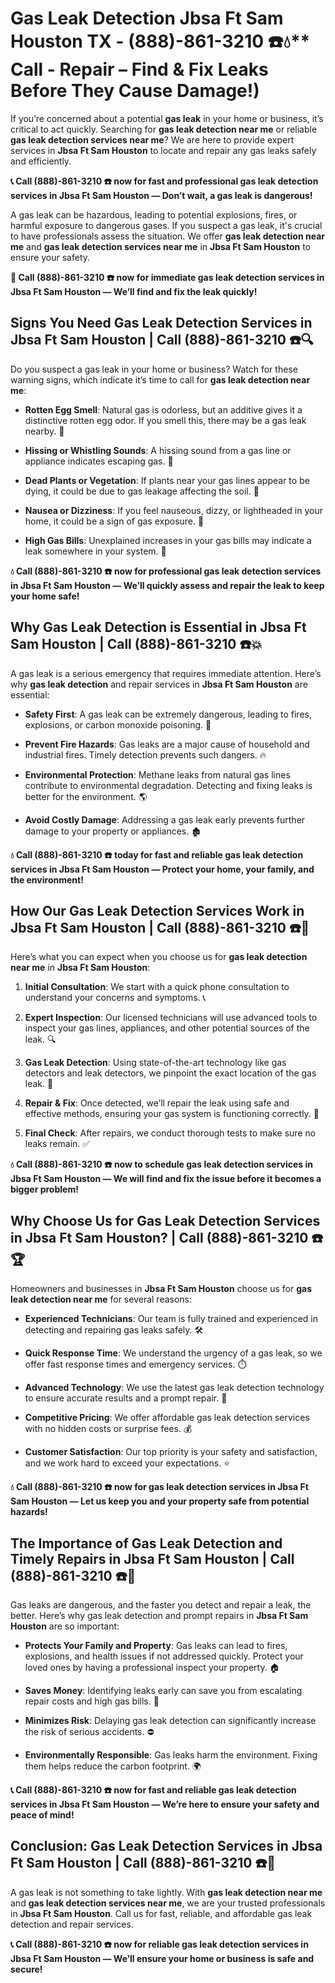 # Gas Leak Detection Jbsa Ft Sam Houston TX - (888)-861-3210 ☎️💧** Call - Repair – Find & Fix Leaks Before They Cause Damage!)

If you’re concerned about a potential **gas leak** in your home or business, it’s critical to act quickly. Searching for **gas leak detection near me** or reliable **gas leak detection services near me**? We are here to provide expert services in **Jbsa Ft Sam Houston** to locate and repair any gas leaks safely and efficiently.

**📞 Call (888)-861-3210 ☎️ now for fast and professional gas leak detection services in Jbsa Ft Sam Houston — Don’t wait, a gas leak is dangerous!**

A gas leak can be hazardous, leading to potential explosions, fires, or harmful exposure to dangerous gases. If you suspect a gas leak, it's crucial to have professionals assess the situation. We offer **gas leak detection near me** and **gas leak detection services near me** in **Jbsa Ft Sam Houston** to ensure your safety.

**🚨 Call (888)-861-3210 ☎️ now for immediate gas leak detection services in Jbsa Ft Sam Houston — We’ll find and fix the leak quickly!**

## **Signs You Need Gas Leak Detection Services in Jbsa Ft Sam Houston | Call (888)-861-3210 ☎️🔍**

Do you suspect a gas leak in your home or business? Watch for these warning signs, which indicate it’s time to call for **gas leak detection near me**:

- **Rotten Egg Smell**: Natural gas is odorless, but an additive gives it a distinctive rotten egg odor. If you smell this, there may be a gas leak nearby. 💨
- **Hissing or Whistling Sounds**: A hissing sound from a gas line or appliance indicates escaping gas. 📣
- **Dead Plants or Vegetation**: If plants near your gas lines appear to be dying, it could be due to gas leakage affecting the soil. 🌱
- **Nausea or Dizziness**: If you feel nauseous, dizzy, or lightheaded in your home, it could be a sign of gas exposure. 🤢
- **High Gas Bills**: Unexplained increases in your gas bills may indicate a leak somewhere in your system. 💸

**💧 Call (888)-861-3210 ☎️ now for professional gas leak detection services in Jbsa Ft Sam Houston — We’ll quickly assess and repair the leak to keep your home safe!**

## **Why Gas Leak Detection is Essential in Jbsa Ft Sam Houston | Call (888)-861-3210 ☎️💥**

A gas leak is a serious emergency that requires immediate attention. Here’s why **gas leak detection** and repair services in **Jbsa Ft Sam Houston** are essential:

- **Safety First**: A gas leak can be extremely dangerous, leading to fires, explosions, or carbon monoxide poisoning. 🛑
- **Prevent Fire Hazards**: Gas leaks are a major cause of household and industrial fires. Timely detection prevents such dangers. 🔥
- **Environmental Protection**: Methane leaks from natural gas lines contribute to environmental degradation. Detecting and fixing leaks is better for the environment. 🌎
- **Avoid Costly Damage**: Addressing a gas leak early prevents further damage to your property or appliances. 🏚️

**💧 Call (888)-861-3210 ☎️ today for fast and reliable gas leak detection services in Jbsa Ft Sam Houston — Protect your home, your family, and the environment!**

## **How Our Gas Leak Detection Services Work in Jbsa Ft Sam Houston | Call (888)-861-3210 ☎️🔧**

Here’s what you can expect when you choose us for **gas leak detection near me** in **Jbsa Ft Sam Houston**:

1. **Initial Consultation**: We start with a quick phone consultation to understand your concerns and symptoms. 📞
2. **Expert Inspection**: Our licensed technicians will use advanced tools to inspect your gas lines, appliances, and other potential sources of the leak. 🔍
3. **Gas Leak Detection**: Using state-of-the-art technology like gas detectors and leak detectors, we pinpoint the exact location of the gas leak. 🔬
4. **Repair & Fix**: Once detected, we’ll repair the leak using safe and effective methods, ensuring your gas system is functioning correctly. 🔧
5. **Final Check**: After repairs, we conduct thorough tests to make sure no leaks remain. ✅

**💧 Call (888)-861-3210 ☎️ now to schedule gas leak detection services in Jbsa Ft Sam Houston — We will find and fix the issue before it becomes a bigger problem!**

## **Why Choose Us for Gas Leak Detection Services in Jbsa Ft Sam Houston? | Call (888)-861-3210 ☎️🏆**

Homeowners and businesses in **Jbsa Ft Sam Houston** choose us for **gas leak detection near me** for several reasons:

- **Experienced Technicians**: Our team is fully trained and experienced in detecting and repairing gas leaks safely. 🛠️
- **Quick Response Time**: We understand the urgency of a gas leak, so we offer fast response times and emergency services. ⏱️
- **Advanced Technology**: We use the latest gas leak detection technology to ensure accurate results and a prompt repair. 🧪
- **Competitive Pricing**: We offer affordable gas leak detection services with no hidden costs or surprise fees. 💰
- **Customer Satisfaction**: Our top priority is your safety and satisfaction, and we work hard to exceed your expectations. ⭐

**💧 Call (888)-861-3210 ☎️ now for gas leak detection services in Jbsa Ft Sam Houston — Let us keep you and your property safe from potential hazards!**

## **The Importance of Gas Leak Detection and Timely Repairs in Jbsa Ft Sam Houston | Call (888)-861-3210 ☎️🚨**

Gas leaks are dangerous, and the faster you detect and repair a leak, the better. Here’s why gas leak detection and prompt repairs in **Jbsa Ft Sam Houston** are so important:

- **Protects Your Family and Property**: Gas leaks can lead to fires, explosions, and health issues if not addressed quickly. Protect your loved ones by having a professional inspect your property. 🏠
- **Saves Money**: Identifying leaks early can save you from escalating repair costs and high gas bills. 💸
- **Minimizes Risk**: Delaying gas leak detection can significantly increase the risk of serious accidents. ⛔
- **Environmentally Responsible**: Gas leaks harm the environment. Fixing them helps reduce the carbon footprint. 🌍

**📞 Call (888)-861-3210 ☎️ now for fast and reliable gas leak detection services in Jbsa Ft Sam Houston — We’re here to ensure your safety and peace of mind!**

## **Conclusion: Gas Leak Detection Services in Jbsa Ft Sam Houston | Call (888)-861-3210 ☎️💨**

A gas leak is not something to take lightly. With **gas leak detection near me** and **gas leak detection services near me**, we are your trusted professionals in **Jbsa Ft Sam Houston**. Call us for fast, reliable, and affordable gas leak detection and repair services.

**📞 Call (888)-861-3210 ☎️ now for reliable gas leak detection services in Jbsa Ft Sam Houston — We’ll ensure your home or business is safe and secure!**
